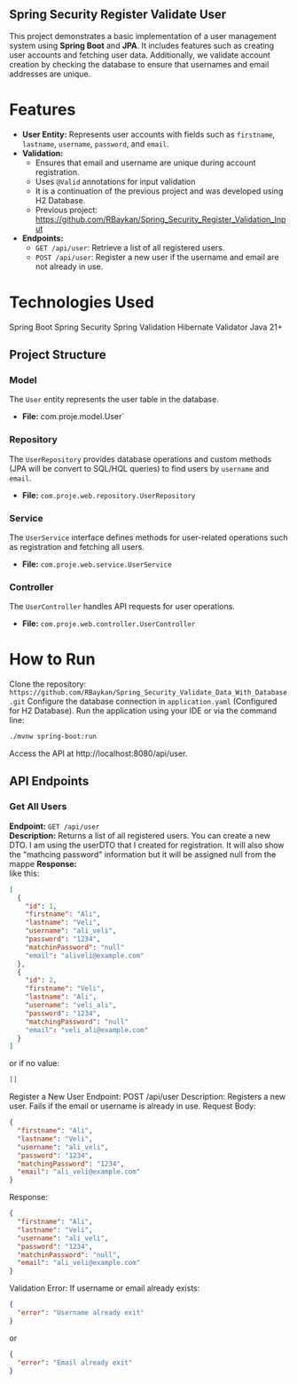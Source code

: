 ## Spring Security Register Validate User

This project demonstrates a basic implementation of a user management system using **Spring Boot** and **JPA**. It includes features such as creating user accounts and fetching user data. Additionally, we validate account creation by checking the database to ensure that usernames and email addresses are unique.

# Features
- **User Entity:** Represents user accounts with fields such as `firstname`, `lastname`, `username`, `password`, and `email`.
- **Validation:** 
  - Ensures that email and username are unique during account registration.
  - Uses `@Valid` annotations for input validation
  - It is a continuation of the previous project and was developed using H2 Database.
  - Previous project: https://github.com/RBaykan/Spring_Security_Register_Validation_Input
- **Endpoints:**
  - `GET /api/user`: Retrieve a list of all registered users.
  - `POST /api/user`: Register a new user if the username and email are not already in use.
# Technologies Used 
Spring Boot
Spring Security
Spring Validation
Hibernate Validator
Java 21+

## Project Structure

### Model
The `User` entity represents the user table in the database.
- **File:** com.proje.model.User`

### Repository
The `UserRepository` provides database operations and custom methods (JPA will be convert to SQL/HQL queries) to find users by `username` and `email`.
- **File:** `com.proje.web.repository.UserRepository`

### Service
The `UserService` interface defines methods for user-related operations such as registration and fetching all users.
- **File:** `com.proje.web.service.UserService`

### Controller
The `UserController` handles API requests for user operations.
- **File:** `com.proje.web.controller.UserController`

# How to Run
Clone the repository: `https://github.com/RBaykan/Spring_Security_Validate_Data_With_Database.git`
Configure the database connection in `application.yaml` (Configured for H2 Database).
Run the application using your IDE or via the command line:
```bash
./mvnw spring-boot:run
```
Access the API at http://localhost:8080/api/user.

## API Endpoints

### Get All Users
**Endpoint:** `GET /api/user`  
**Description:** Returns a list of all registered users. You can create a new DTO. I am using the userDTO that I created for registration. 
It will also show the "mathcing password" information but it will be assigned null from the mappe
**Response:**  
like this:
```json
[
  {
    "id": 1,
    "firstname": "Ali",
    "lastname": "Veli",
    "username": "ali_veli",
    "password": "1234",
    "matchinPassword": "null"
    "email": "aliveli@example.com"
  },
  {
    "id": 2,
    "firstname": "Veli",
    "lastname": "Ali",
    "username": "veli_ali",
    "password": "1234",
    "matchingPassword": "null"
    "email": "veli_ali@example.com"
  }
]
```
or if no value:
```json
[]
```

Register a New User
Endpoint: POST /api/user
Description: Registers a new user. Fails if the email or username is already in use.
Request Body:

```json
{
  "firstname": "Ali",
  "lastname": "Veli",
  "username": "ali_veli",
  "password": "1234",
  "matchingPassword": "1234",
  "email": "ali_veli@example.com"
}
```
Response:
```json
{
  "firstname": "Ali",
  "lastname": "Veli",
  "username": "ali_veli",
  "password": "1234",
  "matchinPassword": "null",
  "email": "ali_veli@example.com"
}
```
Validation Error: If username or email already exists:
```json
{
  "error": "Username already exit"
}
```
or
```json
{
  "error": "Email already exit"
}
```




